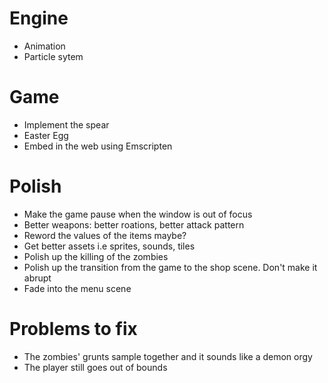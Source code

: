 # Engine
- Animation
- Particle sytem 

# Game
- Implement the spear
- Easter Egg
- Embed in the web using Emscripten

# Polish
- Make the game pause when the window is out of focus
- Better weapons: better roations, better attack pattern
- Reword the values of the items maybe?
- Get better assets i.e sprites, sounds, tiles
- Polish up the killing of the zombies
- Polish up the transition from the game to the shop scene. Don't make it abrupt
- Fade into the menu scene

# Problems to fix 
- The zombies' grunts sample together and it sounds like a demon orgy
- The player still goes out of bounds
